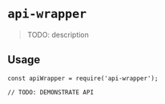 # `api-wrapper`

> TODO: description

## Usage

```
const apiWrapper = require('api-wrapper');

// TODO: DEMONSTRATE API
```
